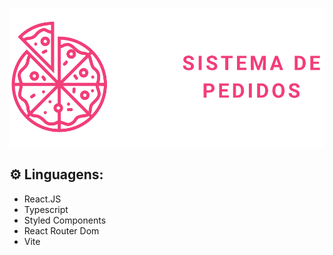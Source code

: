 <p align="center">
  <img src="https://raw.githubusercontent.com/DanielAlmeidaToledo/OrderSoftware/0d1ac871b5d85f813e39c9452bdab5f250e6009a/src/assets/logo.svg" />
</p>

## ⚙️ Linguagens:

- React.JS
- Typescript
- Styled Components
- React Router Dom
- Vite
